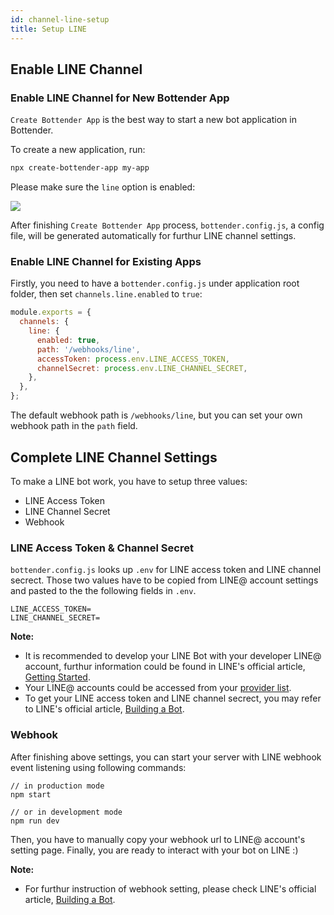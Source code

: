 ```yaml
---
id: channel-line-setup
title: Setup LINE
---
```


## Enable LINE Channel

### Enable LINE Channel for New Bottender App

`Create Bottender App` is the best way to start a new bot application in Bottender. 

To create a new application, run:

```sh
npx create-bottender-app my-app
```

Please make sure the `line` option is enabled:

![](https://user-images.githubusercontent.com/3382565/67851224-f2b7f200-fb44-11e9-9ccb-afd7eee74b00.png)

After finishing `Create Bottender App` process, `bottender.config.js`, a config file, will be generated automatically for furthur LINE channel settings.


### Enable LINE Channel for Existing Apps

Firstly, you need to have a `bottender.config.js` under application root folder, then set `channels.line.enabled` to `true`:

```js
module.exports = {
  channels: {
    line: {
      enabled: true,
      path: '/webhooks/line',
      accessToken: process.env.LINE_ACCESS_TOKEN,
      channelSecret: process.env.LINE_CHANNEL_SECRET,
    },
  },
};
```

The default webhook path is `/webhooks/line`, but you can set your own webhook path in the `path` field. 


## Complete LINE Channel Settings

To make a LINE bot work, you have to setup three values:
- LINE Access Token
- LINE Channel Secret
- Webhook
  


### LINE Access Token & Channel Secret

`bottender.config.js` looks up `.env` for LINE access token and LINE channel secrect. Those two values have to be copied from LINE@ account settings and pasted to the the following fields in `.env`.

```
LINE_ACCESS_TOKEN=
LINE_CHANNEL_SECRET=
```

**Note:** 
- It is recommended to develop your LINE Bot with your developer LINE@ account, furthur information could be found in LINE's official article, [Getting Started](https://developers.line.biz/en/docs/messaging-api/getting-started/). 
- Your LINE@ accounts could be accessed from your [provider list](https://developers.line.biz/console/).
- To get your LINE access token and LINE channel secrect, you may refer to LINE's official article, [Building a Bot](https://developers.line.biz/en/docs/messaging-api/building-bot/).

### Webhook
After finishing above settings, you can start your server with LINE webhook event listening using following commands:

```
// in production mode
npm start

// or in development mode
npm run dev
```

Then, you have to manually copy your webhook url to LINE@ account's setting page. Finally, you are ready to interact with your bot on LINE :)


**Note:**
- For furthur instruction of webhook setting, please check LINE's official article, [Building a Bot](https://developers.line.biz/en/docs/messaging-api/building-bot/).

